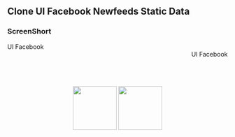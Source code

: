 ## Clone UI Facebook Newfeeds Static Data

### ScreenShort

<div align = "center">

<div align = "left"> UI Facebook </div> <div align = "right"> UI Facebook </div>

<br>
<br>
<br>

<img src="https://raw.githubusercontent.com/yukiharasensei/facebook_compose_GDSC/main/screenshot/screens.PNG" width="100"/> <img src="https://raw.githubusercontent.com/yukiharasensei/facebook_compose_GDSC/main/screenshot/code.png" width="100"/> 

  
</div>



####

